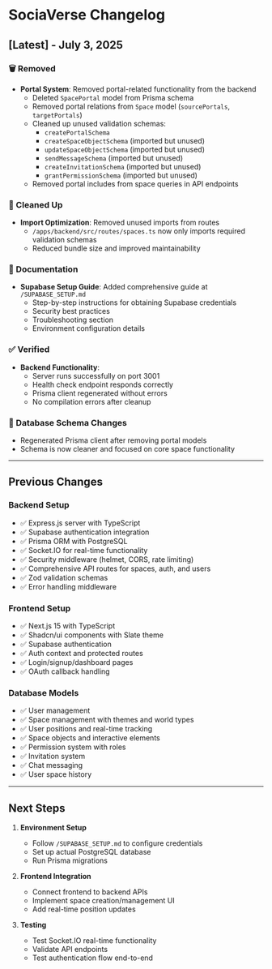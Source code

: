 # SociaVerse Changelog

## [Latest] - July 3, 2025

### 🗑️ Removed
- **Portal System**: Removed portal-related functionality from the backend
  - Deleted `SpacePortal` model from Prisma schema
  - Removed portal relations from `Space` model (`sourcePortals`, `targetPortals`)
  - Cleaned up unused validation schemas:
    - `createPortalSchema`
    - `createSpaceObjectSchema` (imported but unused)
    - `updateSpaceObjectSchema` (imported but unused)
    - `sendMessageSchema` (imported but unused)
    - `createInvitationSchema` (imported but unused)
    - `grantPermissionSchema` (imported but unused)
  - Removed portal includes from space queries in API endpoints

### 🔧 Cleaned Up
- **Import Optimization**: Removed unused imports from routes
  - `/apps/backend/src/routes/spaces.ts` now only imports required validation schemas
  - Reduced bundle size and improved maintainability

### 📝 Documentation
- **Supabase Setup Guide**: Added comprehensive guide at `/SUPABASE_SETUP.md`
  - Step-by-step instructions for obtaining Supabase credentials
  - Security best practices
  - Troubleshooting section
  - Environment configuration details

### ✅ Verified
- **Backend Functionality**: 
  - Server runs successfully on port 3001
  - Health check endpoint responds correctly
  - Prisma client regenerated without errors
  - No compilation errors after cleanup

### 🔄 Database Schema Changes
- Regenerated Prisma client after removing portal models
- Schema is now cleaner and focused on core space functionality

---

## Previous Changes

### Backend Setup
- ✅ Express.js server with TypeScript
- ✅ Supabase authentication integration
- ✅ Prisma ORM with PostgreSQL
- ✅ Socket.IO for real-time functionality
- ✅ Security middleware (helmet, CORS, rate limiting)
- ✅ Comprehensive API routes for spaces, auth, and users
- ✅ Zod validation schemas
- ✅ Error handling middleware

### Frontend Setup  
- ✅ Next.js 15 with TypeScript
- ✅ Shadcn/ui components with Slate theme
- ✅ Supabase authentication
- ✅ Auth context and protected routes
- ✅ Login/signup/dashboard pages
- ✅ OAuth callback handling

### Database Models
- ✅ User management
- ✅ Space management with themes and world types
- ✅ User positions and real-time tracking
- ✅ Space objects and interactive elements
- ✅ Permission system with roles
- ✅ Invitation system
- ✅ Chat messaging
- ✅ User space history

---

## Next Steps

1. **Environment Setup**
   - Follow `/SUPABASE_SETUP.md` to configure credentials
   - Set up actual PostgreSQL database
   - Run Prisma migrations

2. **Frontend Integration**
   - Connect frontend to backend APIs
   - Implement space creation/management UI
   - Add real-time position updates

3. **Testing**
   - Test Socket.IO real-time functionality
   - Validate API endpoints
   - Test authentication flow end-to-end
